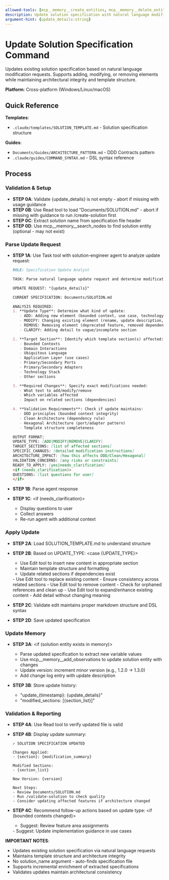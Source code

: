 ```yaml
---
allowed-tools: [mcp__memory__create_entities, mcp__memory__delete_entities, mcp__memory__create_relations, mcp__memory__delete_relations, mcp__memory__add_observations, mcp__memory__delete_observations, mcp__memory__read_graph, mcp__memory__search_nodes, mcp__memory__open_nodes, Task, Read, Write, Edit, Glob, Bash, TodoWrite]
description: Update solution specification with natural language modification requests
argument-hint: {update_details:string}
---
```


# Update Solution Specification Command

Updates existing solution specification based on natural language modification requests. Supports adding, modifying, or removing elements while maintaining architectural integrity and template structure.

**Platform**: Cross-platform (Windows/Linux/macOS)

## Quick Reference

**Templates**:
- `.claude/templates/SOLUTION_TEMPLATE.md` - Solution specification structure

**Guides**:
- `Documents/Guides/ARCHITECTURE_PATTERN.md` - DDD Contracts pattern
- `.claude/guides/COMMAND_SYNTAX.md` - DSL syntax reference

## Process

### Validation & Setup

- **STEP 0A**: Validate {update_details} is not empty - abort if missing with usage guidance
- **STEP 0B**: Use Read tool to load "Documents/SOLUTION.md" - abort if missing with guidance to run /create-solution first
- **STEP 0C**: Extract solution name from specification file header
- **STEP 0D**: Use mcp__memory__search_nodes to find solution entity (optional - may not exist)

### Parse Update Request

- **STEP 1A**: Use Task tool with solution-engineer agent to analyze update request:
  ```markdown
  ROLE: Specification Update Analyst

  TASK: Parse natural language update request and determine modification strategy

  UPDATE REQUEST: "{update_details}"

  CURRENT SPECIFICATION: Documents/SOLUTION.md

  ANALYSIS REQUIRED:
  1. **Update Type**: Determine what kind of update:
     - ADD: Adding new element (bounded context, use case, technology, etc.)
     - MODIFY: Changing existing element (rename, update description, change value)
     - REMOVE: Removing element (deprecated feature, removed dependency)
     - CLARIFY: Adding detail to vague/incomplete section

  2. **Target Section**: Identify which template section(s) affected:
     - Bounded Contexts
     - Domain Interactions
     - Ubiquitous Language
     - Application Layer (use cases)
     - Primary/Secondary Ports
     - Primary/Secondary Adapters
     - Technology Stack
     - Other sections

  3. **Required Changes**: Specify exact modifications needed:
     - What text to add/modify/remove
     - Which variables affected
     - Impact on related sections (dependencies)

  4. **Validation Requirements**: Check if update maintains:
     - DDD principles (bounded context integrity)
     - Clean Architecture (dependency rule)
     - Hexagonal Architecture (port/adapter pattern)
     - Template structure completeness

  OUTPUT FORMAT:
  UPDATE_TYPE: [ADD|MODIFY|REMOVE|CLARIFY]
  TARGET_SECTIONS: [list of affected sections]
  SPECIFIC_CHANGES: [detailed modification instructions]
  ARCHITECTURE_IMPACT: [how this affects DDD/Clean/Hexagonal]
  VALIDATION_CONCERNS: [any risks or constraints]
  READY_TO_APPLY: [yes|needs_clarification]
  <if (needs_clarification)>
  QUESTIONS: [list questions for user]
  </if>
  ```

- **STEP 1B**: Parse agent response
- **STEP 1C**:
  <if (needs_clarification)>
  - Display questions to user
  - Collect answers
  - Re-run agent with additional context
  </if>

### Apply Update

- **STEP 2A**: Load SOLUTION_TEMPLATE.md to understand structure
- **STEP 2B**: Based on UPDATE_TYPE:
  <case {UPDATE_TYPE}>
  <is ADD>
    - Use Edit tool to insert new content in appropriate section
    - Maintain template structure and formatting
    - Update related sections if dependencies exist
  <is MODIFY>
    - Use Edit tool to replace existing content
    - Ensure consistency across related sections
  <is REMOVE>
    - Use Edit tool to remove content
    - Check for orphaned references and clean up
  <is CLARIFY>
    - Use Edit tool to expand/enhance existing content
    - Add detail without changing meaning
  </case>

- **STEP 2C**: Validate edit maintains proper markdown structure and DSL syntax
- **STEP 2D**: Save updated specification

### Update Memory

- **STEP 3A**:
  <if (solution entity exists in memory)>
  - Parse updated specification to extract new variable values
  - Use mcp__memory__add_observations to update solution entity with changes
  - Update version: increment minor version (e.g., 1.2.0 → 1.3.0)
  - Add change log entry with update description
  </if>

- **STEP 3B**: Store update history:
  - "update_{timestamp}: {update_details}"
  - "modified_sections: [{section_list}]"

### Validation & Reporting

- **STEP 4A**: Use Read tool to verify updated file is valid
- **STEP 4B**: Display update summary:
  ```
  ✓ SOLUTION SPECIFICATION UPDATED

  Changes Applied:
  - {section}: {modification_summary}

  Modified Sections:
  - {section_list}

  New Version: {version}

  Next Steps:
  - Review Documents/SOLUTION.md
  - Run /validate-solution to check quality
  - Consider updating affected features if architecture changed
  ```

- **STEP 4C**: Recommend follow-up actions based on update type:
  <if (bounded contexts changed)>
  - Suggest: Review feature area assignments
  </if>
  <if (tech stack changed)>
  - Suggest: Update implementation guidance in use cases
  </if>

**IMPORTANT NOTES**:
- Updates existing solution specification via natural language requests
- Maintains template structure and architecture integrity
- No solution_name argument - auto-finds specification file
- Supports incremental enrichment of extracted specifications
- Validates updates maintain architectural consistency
